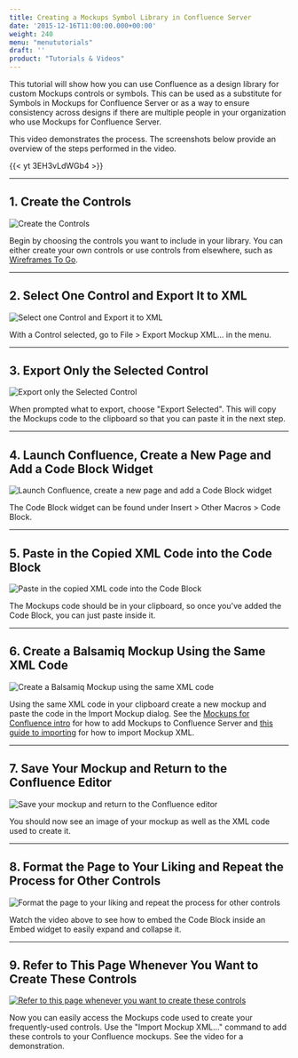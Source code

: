 ```yaml
---
title: Creating a Mockups Symbol Library in Confluence Server
date: '2015-12-16T11:00:00.000+00:00'
weight: 240
menu: "menututorials"
draft: ''
product: "Tutorials & Videos"
---
```


This tutorial will show how you can use Confluence as a design library for custom Mockups controls or symbols. This can be used as a substitute for Symbols in Mockups for Confluence Server or as a way to ensure consistency across designs if there are multiple people in your organization who use Mockups for Confluence Server.

This video demonstrates the process. The screenshots below provide an overview of the steps performed in the video.

{{< yt 3EH3vLdWGb4 >}}

* * *

## 1\. Create the Controls

![Create the Controls](https://media.balsamiq.com/img/support/guides/Creating_a_Mockups_Design_Library_in_Confluence/media_1386357940922.png)

Begin by choosing the controls you want to include in your library. You can either create your own controls or use controls from elsewhere, such as [Wireframes To Go](https://wireframestogo.com/).

* * *

## 2\. Select One Control and Export It to XML

![Select one Control and Export it to XML](https://media.balsamiq.com/img/support/guides/Creating_a_Mockups_Design_Library_in_Confluence/media_1386358057710.png)

With a Control selected, go to File > Export Mockup XML... in the menu.

* * *

## 3\. Export Only the Selected Control

![Export only the Selected Control](https://media.balsamiq.com/img/support/guides/Creating_a_Mockups_Design_Library_in_Confluence/media_1386358130763.png)

When prompted what to export, choose "Export Selected". This will copy the Mockups code to the clipboard so that you can paste it in the next step.

* * *

## 4\. Launch Confluence, Create a New Page and Add a Code Block Widget

![Launch Confluence, create a new page and add a Code Block widget](https://media.balsamiq.com/img/support/guides/Creating_a_Mockups_Design_Library_in_Confluence/media_1386358778304.png)

The Code Block widget can be found under Insert > Other Macros > Code Block.

* * *

## 5\. Paste in the Copied XML Code into the Code Block

![Paste in the copied XML code into the Code Block](https://media.balsamiq.com/img/support/guides/Creating_a_Mockups_Design_Library_in_Confluence/media_1386358681723.png)

The Mockups code should be in your clipboard, so once you've added the Code Block, you can just paste inside it.

* * *

## 6\. Create a Balsamiq Mockup Using the Same XML Code

![Create a Balsamiq Mockup using the same XML code](https://media.balsamiq.com/img/support/guides/Creating_a_Mockups_Design_Library_in_Confluence/media_1386359032885.png)

Using the same XML code in your clipboard create a new mockup and paste the code in the Import Mockup dialog. See the [Mockups for Confluence intro](https://docs.balsamiq.com/confluence/server/mockups2/intro/) for how to add Mockups to Confluence Server and [this guide to importing](/plugins/importtoatlassian/#import) for how to import Mockup XML.

* * *

## 7\. Save Your Mockup and Return to the Confluence Editor

![Save your mockup and return to the Confluence editor](https://media.balsamiq.com/img/support/guides/Creating_a_Mockups_Design_Library_in_Confluence/media_1386358934799.png)

You should now see an image of your mockup as well as the XML code used to create it.

* * *

## 8\. Format the Page to Your Liking and Repeat the Process for Other Controls

![Format the page to your liking and repeat the process for other controls](https://media.balsamiq.com/img/support/guides/Creating_a_Mockups_Design_Library_in_Confluence/media_1386360648515.png)

Watch the video above to see how to embed the Code Block inside an Embed widget to easily expand and collapse it.

* * *

## 9\. Refer to This Page Whenever You Want to Create These Controls

[![Refer to this page whenever you want to create these controls](https://media.balsamiq.com/img/support/guides/Creating_a_Mockups_Design_Library_in_Confluence/media_1386360810485.png)](https://media.balsamiq.com/img/support/guides/Creating_a_Mockups_Design_Library_in_Confluence/media_1386360810485_lg.png "9\. Refer to this page whenever you want to create these controls")

Now you can easily access the Mockups code used to create your frequently-used controls. Use the "Import Mockup XML..." command to add these controls to your Confluence mockups. See the video for a demonstration.
